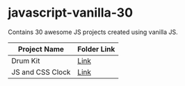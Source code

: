 # javascript-vanilla-30
Contains 30 awesome JS projects created using vanilla JS.

| Project Name      | Folder Link |
|    ---            |     ---     |
| Drum Kit          | [Link]()    |
| JS and CSS Clock  | [Link]()    |

